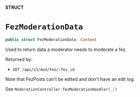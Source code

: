 **STRUCT**

# `FezModerationData`

```swift
public struct FezModerationData: Content
```

Used to return data a moderator needs to moderate a fez. 

Returned by:
* `GET /api/v3/mod/fez/:fez_id`

Note that FezPosts can't be edited and don't have an edit log.

See `ModerationController.fezModerationHandler(_:)`
